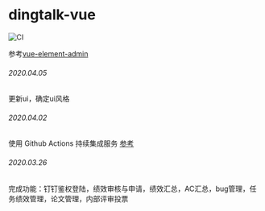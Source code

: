 # dingtalk-vue
![CI](https://github.com/zhanyeye/dingtalk-vue/workflows/CI/badge.svg?branch=master)

参考[vue-element-admin](https://github.com/PanJiaChen/vue-element-admin)

###### 2020.04.05
更新ui，确定ui风格

###### 2020.04.02
使用 Github Actions 持续集成服务 [参考](https://segmentfault.com/a/1190000021914414)

###### 2020.03.26
完成功能：钉钉鉴权登陆，绩效审核与申请，绩效汇总，AC汇总，bug管理，任务绩效管理，论文管理，内部评审投票



